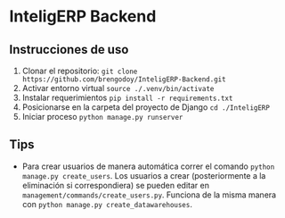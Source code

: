 # InteligERP Backend

## Instrucciones de uso

1. Clonar el repositorio: `git clone https://github.com/brengodoy/InteligERP-Backend.git`
2. Activar entorno virtual `source ./.venv/bin/activate`
3. Instalar requerimientos `pip install -r requirements.txt`
4. Posicionarse en la carpeta del proyecto de Django `cd ./InteligERP`
5. Iniciar proceso `python manage.py runserver`

## Tips

- Para crear usuarios de manera automática correr el comando `python manage.py create_users`.
Los usuarios a crear (posteriormente a la eliminación si correspondiera) se pueden editar en `management/commands/create_users.py`.
Funciona de la misma manera con `python manage.py create_datawarehouses`.